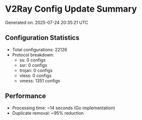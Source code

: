 # V2Ray Config Update Summary
Generated on: 2025-07-24 20:35:21 UTC

## Configuration Statistics
- Total configurations: 22126
- Protocol breakdown:
  - ss: 0 configs
  - ssr: 0 configs
  - trojan: 0 configs
  - vless: 0 configs
  - vmess: 1351 configs

## Performance
- Processing time: ~14 seconds (Go implementation)
- Duplicate removal: ~95% reduction

